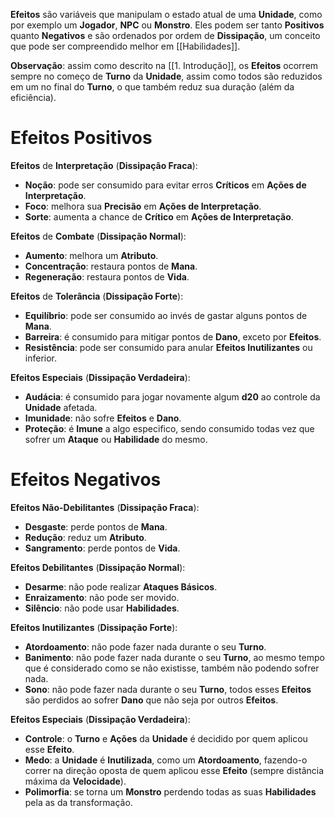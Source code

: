 **Efeitos** são variáveis que manipulam o estado atual de uma **Unidade**, como por exemplo um **Jogador**, **NPC** ou **Monstro**. Eles podem ser tanto **Positivos** quanto **Negativos** e são ordenados por ordem de **Dissipação**, um conceito que pode ser compreendido melhor em [[Habilidades]].

**Observação**: assim como descrito na [[1. Introdução]], os **Efeitos** ocorrem sempre no começo de **Turno** da **Unidade**, assim como todos são reduzidos em um no final do **Turno**, o que também reduz sua duração (além da eficiência).

# Efeitos Positivos

**Efeitos** de **Interpretação** (**Dissipação Fraca**): 

* **Noção**: pode ser consumido para evitar erros **Críticos** em **Ações de Interpretação**.
* **Foco**: melhora sua **Precisão** em **Ações de Interpretação**. 
* **Sorte**: aumenta a chance de **Crítico** em **Ações de Interpretação**.

**Efeitos** de **Combate** (**Dissipação Normal**): 

* **Aumento**: melhora um **Atributo**.
* **Concentração**: restaura pontos de **Mana**.
* **Regeneração**: restaura pontos de **Vida**.

**Efeitos** de **Tolerância** (**Dissipação Forte**): 

* **Equilíbrio**: pode ser consumido ao invés de gastar alguns pontos de **Mana**.
* **Barreira**: é consumido para mitigar pontos de **Dano**, exceto por **Efeitos**.
* **Resistência**: pode ser consumido para anular **Efeitos Inutilizantes** ou inferior.

**Efeitos Especiais** (**Dissipação Verdadeira**): 

* **Audácia**: é consumido para jogar novamente algum **d20** ao controle da **Unidade** afetada.
* **Imunidade**: não sofre **Efeitos** e **Dano**.
* **Proteção**: é **Imune** a algo especifico, sendo consumido todas vez que sofrer um **Ataque** ou **Habilidade** do mesmo.

# Efeitos Negativos

**Efeitos Não-Debilitantes** (**Dissipação Fraca**): 

* **Desgaste**: perde pontos de **Mana**.
* **Redução**: reduz um **Atributo**.
* **Sangramento**: perde pontos de **Vida**.

**Efeitos Debilitantes** (**Dissipação Normal**): 

* **Desarme**: não pode realizar **Ataques Básicos**.
* **Enraizamento**: não pode ser movido.
* **Silêncio**: não pode usar **Habilidades**.

**Efeitos Inutilizantes** (**Dissipação Forte**): 

* **Atordoamento**: não pode fazer nada durante o seu **Turno**.
* **Banimento**: não pode fazer nada durante o seu **Turno**, ao mesmo tempo que é considerado como se não existisse, também não podendo sofrer nada.
* **Sono**: não pode fazer nada durante o seu **Turno**, todos esses **Efeitos** são perdidos ao sofrer **Dano** que não seja por outros **Efeitos**.

**Efeitos Especiais** (**Dissipação Verdadeira**): 

* **Controle**: o **Turno** e **Ações** da **Unidade** é decidido por quem aplicou esse **Efeito**.
* **Medo**: a **Unidade** é **Inutilizada**, como um **Atordoamento**, fazendo-o correr na direção oposta de quem aplicou esse **Efeito** (sempre distância máxima da **Velocidade**).
* **Polimorfia**: se torna um **Monstro** perdendo todas as suas **Habilidades** pela as da transformação.